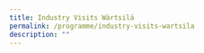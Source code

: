 ```yaml
---
title: Industry Visits Wärtsilä
permalink: /programme/industry-visits-wartsila
description: ""
---
```

